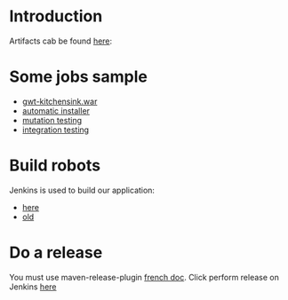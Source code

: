 # Introduction #

Artifacts cab be found [here](https://home.nabla.mobi/jenkins/job/nabla-trunk-all/lastSuccessfulBuild/artifact/):

# Some jobs sample #

  * [gwt-kitchensink.war](https://home.nabla.mobi/jenkins/job/nabla-servers-gwt-kitchensink-deploy/)
  * [automatic installer](https://home.nabla.mobi/jenkins/job/nabla-installer-continuous/)
  * [mutation testing](https://home.nabla.mobi/jenkins/job/nabla-project-mutation-testing/)
  * [integration testing](https://home.nabla.mobi/jenkins/job/nabla-servers-integration/com.nabla.project.servers.sample$jsf-simple/)

# Build robots #

Jenkins is used to build our application:
  * [here](https://home.nabla.mobi/jenkins/)
  * [old](https://nabla.ci.cloudbees.com/job/nabla-demo/lastStableBuild/)

# Do a release #

You must use maven-release-plugin [french doc](http://blog-dev.net/tag/maven-release-plugin).
Click perform release on Jenkins [here](https://home.nabla.mobi/jenkins/job/nabla-trunk-all/m2release/?)